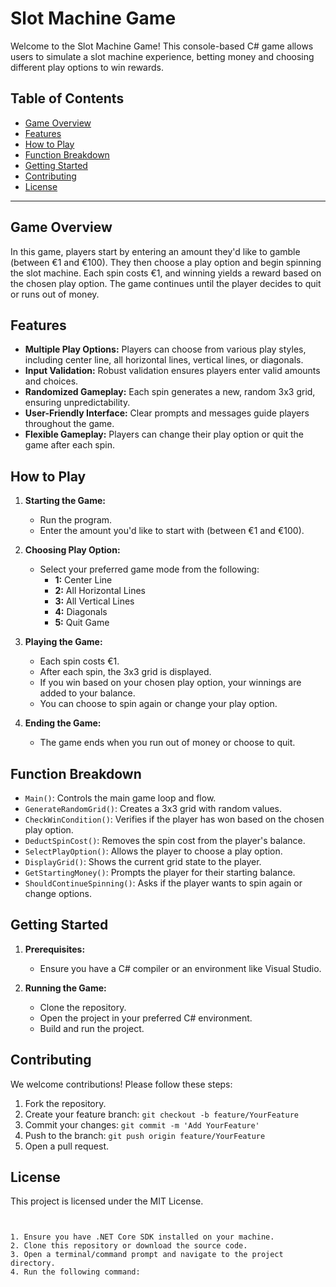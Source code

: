# Slot Machine Game

Welcome to the Slot Machine Game! This console-based C# game allows users to simulate a slot machine experience, betting money and choosing different play options to win rewards.

## Table of Contents
- [Game Overview](#game-overview)
- [Features](#features)
- [How to Play](#how-to-play)
- [Function Breakdown](#function-breakdown)
- [Getting Started](#getting-started)
- [Contributing](#contributing)
- [License](#license)

---

## Game Overview

In this game, players start by entering an amount they'd like to gamble (between €1 and €100). They then choose a play option and begin spinning the slot machine. Each spin costs €1, and winning yields a reward based on the chosen play option. The game continues until the player decides to quit or runs out of money.

## Features

- **Multiple Play Options:** Players can choose from various play styles, including center line, all horizontal lines, vertical lines, or diagonals.
- **Input Validation:** Robust validation ensures players enter valid amounts and choices.
- **Randomized Gameplay:** Each spin generates a new, random 3x3 grid, ensuring unpredictability.
- **User-Friendly Interface:** Clear prompts and messages guide players throughout the game.
- **Flexible Gameplay:** Players can change their play option or quit the game after each spin.

## How to Play

1. **Starting the Game:**
   - Run the program.
   - Enter the amount you'd like to start with (between €1 and €100).

2. **Choosing Play Option:**
   - Select your preferred game mode from the following:
     - **1:** Center Line
     - **2:** All Horizontal Lines
     - **3:** All Vertical Lines
     - **4:** Diagonals
     - **5:** Quit Game

3. **Playing the Game:**
   - Each spin costs €1.
   - After each spin, the 3x3 grid is displayed.
   - If you win based on your chosen play option, your winnings are added to your balance.
   - You can choose to spin again or change your play option.

4. **Ending the Game:**
   - The game ends when you run out of money or choose to quit.

## Function Breakdown

- `Main()`: Controls the main game loop and flow.
- `GenerateRandomGrid()`: Creates a 3x3 grid with random values.
- `CheckWinCondition()`: Verifies if the player has won based on the chosen play option.
- `DeductSpinCost()`: Removes the spin cost from the player's balance.
- `SelectPlayOption()`: Allows the player to choose a play option.
- `DisplayGrid()`: Shows the current grid state to the player.
- `GetStartingMoney()`: Prompts the player for their starting balance.
- `ShouldContinueSpinning()`: Asks if the player wants to spin again or change options.

## Getting Started

1. **Prerequisites:**
   * Ensure you have a C# compiler or an environment like Visual Studio.

2. **Running the Game:**
   * Clone the repository.
   * Open the project in your preferred C# environment.
   * Build and run the project.

## Contributing

We welcome contributions! Please follow these steps:

1. Fork the repository.
2. Create your feature branch: `git checkout -b feature/YourFeature`
3. Commit your changes: `git commit -m 'Add YourFeature'`
4. Push to the branch: `git push origin feature/YourFeature`
5. Open a pull request.

## License

This project is licensed under the MIT License.
```


1. Ensure you have .NET Core SDK installed on your machine.
2. Clone this repository or download the source code.
3. Open a terminal/command prompt and navigate to the project directory.
4. Run the following command:
